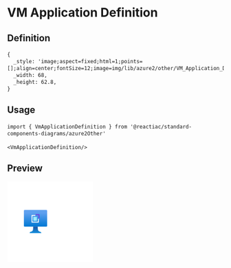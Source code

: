 # VM Application Definition

## Definition

```
{
  _style: 'image;aspect=fixed;html=1;points=[];align=center;fontSize=12;image=img/lib/azure2/other/VM_Application_Definition.svg;strokeColor=none;',
  _width: 68,
  _height: 62.8,
}
```

## Usage

```
import { VmApplicationDefinition } from '@reactiac/standard-components-diagrams/azure2Other'

<VmApplicationDefinition/>
```

## Preview

<img src="./vm-application-definition.png" width="200"/>
